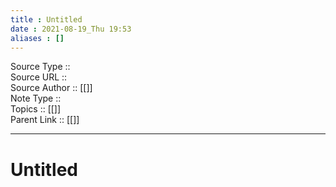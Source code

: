 ```yaml
---
title : Untitled
date : 2021-08-19_Thu 19:53
aliases : []
---
```

Source Type :: <br>
Source URL :: <br>
Source Author :: [[]]<br>
Note Type :: <br>
Topics :: [[]]<br>
Parent Link :: [[]]<br>

---
# Untitled